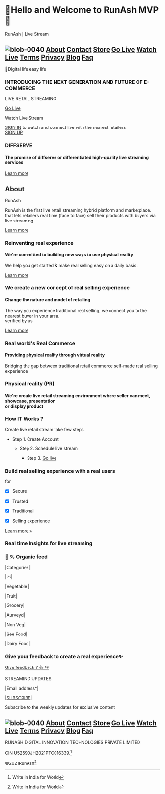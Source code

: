 # 👋Hello and Welcome to RunAsh MVP🎉
RunAsh | Live Stream

## ![blob-0040](https://user-images.githubusercontent.com/61916324/132724592-e5bef25e-36d9-4da8-bbc6-84a24183c8e2.png) [About](https://runash.in/about) [Contact](https://runash.in/Contact) [Store](https://runash.in/privacy) [Go Live](https://runash.in/support) [Watch Live](https://) [Terms](https://runash.in/streaming) [Privacy](https://) [Blog](https://) [Faq](https://) 
   
     





   
    
 










   
  
   

   








💫Digital life easy life





### INTRODUCING THE NEXT GENERATION AND FUTURE OF E-COMMERCE

LIVE RETAIL STREAMING

[Go Live](https://)

Watch Live Stream

[SIGN IN](https://) to watch and connect live with the nearest retailers<br> 
[SIGN UP](https://)
 

















### DIFFSERVE

#### The promise of diffserve or differentiated high-quality live streaming services

[Learn more](https://)

## About

RunAsh

RunAsh is the first live retail streaming hybrid platform and marketplace.<br>that lets retailers real time (face to face) sell their products with buyers via live streaming

[Learn more](https://)

### Reinventing real experience

#### We're committed to building new ways to use physical reality

We help you get started &amp; make real selling easy on a daily basis.

[Learn more](https://)

### We create a new concept of real selling experience

#### Change the nature and model of retailing

The way you experience traditional real selling, we connect you to the nearest buyer in your area, <br>
verified by us

[Learn more](https://)

### Real world's Real Commerce

#### Providing physical reality through virtual reality

Bridging the gap between traditional retail commerce self-made real selling experience 

### Physical reality (PR)



#### We're create live retail streaming environment where seller can meet, showcase, presentation <br>or display product

### How IT Works ?

Create live retail stream take few steps

 - Step 1. Create Account

   - Step 2. Schedule live stream

     - Step 3. [Go live](https://runash.in/live)











### Build real selling experience with a real users 
for 

- [X] Secure 

- [x] Trusted

- [x] Traditional 

- [x] Selling experience

[Learn more »](https://)

### Real time Insights for live streaming

### 💯 % Organic feed ###




|Categories|

|:-:|

|Vegetable ![]()|

|Fruit|

|Grocery|

|Aurveyd|

|Non Veg|

|See Food|

|Dairy Food|























### Give your feedback to create a real experience✨

[Give feedback ? 👍 👎](https://)

STREAMING UPDATES

|Email address*|

|[SUBSCRIBE](https://)|

Subscribe to the weekly updates for exclusive content
## ![blob-0040](https://user-images.githubusercontent.com/61916324/132724592-e5bef25e-36d9-4da8-bbc6-84a24183c8e2.png) [About](https://runash.in/about) [Contact](https://runash.in/Contact) [Store](https://runash.in/privacy) [Go Live](https://runash.in/support) [Watch Live](https://) [Terms](https://runash.in/streaming) [Privacy](https://) [Blog](https://) [Faq](https://) 



RUNASH DIGITAL INNOVATION TECHNOLOGIES PRIVATE LIMITED

CIN U52590JH2021PTC016339.[^1]

©2021RunAsh[^1]

[^1]: Write in India for World 

















     

   



















